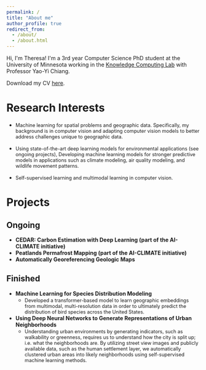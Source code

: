 ```yaml
---
permalink: /
title: "About me"
author_profile: true
redirect_from: 
  - /about/
  - /about.html
---
```


Hi, I'm Theresa! I'm a 3rd year Computer Science PhD student at the University of Minnesota working in the [Knowledge Computing Lab](https://knowledge-computing.github.io/) with Professor Yao-Yi Chiang.

Download my CV [here](/files/cv_012025.pdf).

# Research Interests
  * <span style="font-size: 0.9em;"> Machine learning for spatial problems and geographic data. Specifically, my background is in computer vision and adapting computer vision models to better address challenges unique to geographic data. </span>

  * <span style="font-size: 0.9em;"> Using state-of-the-art deep learning models for environmental applications (see ongoing projects), Developing machine learning models for stronger predictive models in applications such as climate modeling, air quality modeling, and wildlife movement patterns. </span>

  * <span style="font-size: 0.9em;"> Self-supervised learning and multimodal learning in computer vision. </span>

# Projects
## Ongoing
  * **CEDAR: Carbon Estimation with Deep Learning (part of the AI-CLIMATE initiative)**
  * **Peatlands Permafrost Mapping (part of the AI-CLIMATE initiative)**
  * **Automatically Georeferencing Geologic Maps**
  
## Finished
  * **Machine Learning for Species Distribution Modeling**
    * <span style="font-size: 0.9em;"> Developed a transformer-based model to learn geographic embeddings from multimodal, multi-resolution data in order to ultimately predict the distribution of bird species across the United States. </span>
  * **Using Deep Neural Networks to Generate Representations of Urban Neighborhoods** 
    * <span style="font-size: 0.9em;"> Understanding urban environments by generating indicators, such as walkability or greenness, requires us to understand how the city is split up; i.e. what the neighborhoods are. By utilizing street view images and publicly available data, such as the human settlement layer, we automatically clustered urban areas into likely neighborhoods using self-supervised machine learning methods. </span>